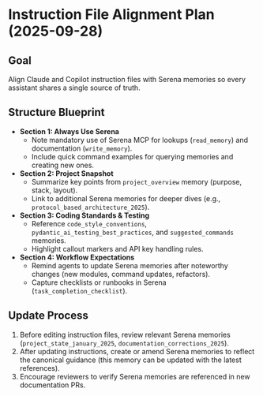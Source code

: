 # Instruction File Alignment Plan (2025-09-28)

## Goal
Align Claude and Copilot instruction files with Serena memories so every assistant shares a single source of truth.

## Structure Blueprint
- **Section 1: Always Use Serena**
  - Note mandatory use of Serena MCP for lookups (`read_memory`) and documentation (`write_memory`).
  - Include quick command examples for querying memories and creating new ones.
- **Section 2: Project Snapshot**
  - Summarize key points from `project_overview` memory (purpose, stack, layout).
  - Link to additional Serena memories for deeper dives (e.g., `protocol_based_architecture_2025`).
- **Section 3: Coding Standards & Testing**
  - Reference `code_style_conventions`, `pydantic_ai_testing_best_practices`, and `suggested_commands` memories.
  - Highlight callout markers and API key handling rules.
- **Section 4: Workflow Expectations**
  - Remind agents to update Serena memories after noteworthy changes (new modules, command updates, refactors).
  - Capture checklists or runbooks in Serena (`task_completion_checklist`).

## Update Process
1. Before editing instruction files, review relevant Serena memories (`project_state_january_2025`, `documentation_corrections_2025`).
2. After updating instructions, create or amend Serena memories to reflect the canonical guidance (this memory can be updated with the latest references).
3. Encourage reviewers to verify Serena memories are referenced in new documentation PRs.

